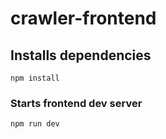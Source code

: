 # crawler-frontend

## Installs dependencies
```
npm install
```

### Starts frontend dev server
```
npm run dev
```
